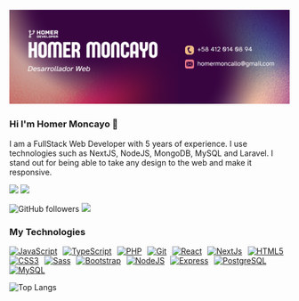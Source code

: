 ![](banner.png)
### Hi I'm Homer Moncayo 👋
I am a FullStack Web Developer with 5 years of experience. I use technologies such as NextJS, NodeJS, MongoDB, MySQL and Laravel. I stand out for being able to take any design to the web and make it responsive.

[![](https://img.shields.io/badge/-Linkedin-blue?style=flat&logo=Linkedin&logoColor=white&link=https://www.linkedin.com/in/homer-moncayo-96a519196/)](https://www.linkedin.com/in/homer-moncayo-96a519196/)
[![](https://img.shields.io/badge/-Codepen-333?style=flat&logo=Codepen&logoColor=white&link=https://codepen.io/homer-moncayo/pens/public)](https://codepen.io/homer-moncayo/pens/public)

![GitHub followers](https://img.shields.io/github/followers/homer1020)
![](https://komarev.com/ghpvc/?username=Homer1020&style=flat-square&color=blue)

### My Technologies 
<a href="https://developer.mozilla.org/en-US/docs/Web/JavaScript" target="_blank" rel="noreferrer"><img
    src="https://raw.githubusercontent.com/danielcranney/readme-generator/main/public/icons/skills/javascript-colored.svg"
    width="36" height="36" style="margin-right: 10px;" alt="JavaScript" /></a><a href="https://www.typescriptlang.org/" target="_blank"
  rel="noreferrer"><img
    src="https://raw.githubusercontent.com/danielcranney/readme-generator/main/public/icons/skills/typescript-colored.svg"
    width="36" height="36" style="margin-right: 10px;" alt="TypeScript" /></a><a href="https://www.php.net/" target="_blank" rel="noreferrer"><img
    src="https://raw.githubusercontent.com/danielcranney/readme-generator/main/public/icons/skills/php-colored.svg"
    width="36" height="36" style="margin-right: 10px;" alt="PHP" /></a><a href="https://git-scm.com/" target="_blank" rel="noreferrer"><img
    src="https://raw.githubusercontent.com/danielcranney/readme-generator/main/public/icons/skills/git-colored.svg"
    width="36" height="36" style="margin-right: 10px;" alt="Git" /></a><a href="https://reactjs.org/" target="_blank" rel="noreferrer"><img
    src="https://raw.githubusercontent.com/danielcranney/readme-generator/main/public/icons/skills/react-colored.svg"
    width="36" height="36" style="margin-right: 10px;" alt="React" /></a><a href="https://nextjs.org/docs" target="_blank" rel="noreferrer"><img
    src="https://raw.githubusercontent.com/danielcranney/readme-generator/main/public/icons/skills/nextjs-colored.svg"
    width="36" height="36" style="margin-right: 10px;" alt="NextJs" /></a><a href="https://developer.mozilla.org/en-US/docs/Glossary/HTML5"
  target="_blank" rel="noreferrer"><img
    src="https://raw.githubusercontent.com/danielcranney/readme-generator/main/public/icons/skills/html5-colored.svg"
    width="36" height="36" style="margin-right: 10px;" alt="HTML5" /></a><a href="https://www.w3.org/TR/CSS/#css" target="_blank"
  rel="noreferrer"><img
    src="https://raw.githubusercontent.com/danielcranney/readme-generator/main/public/icons/skills/css3-colored.svg"
    width="36" height="36" style="margin-right: 10px;" alt="CSS3" /></a><a href="https://sass-lang.com/" target="_blank" rel="noreferrer"><img
    src="https://raw.githubusercontent.com/danielcranney/readme-generator/main/public/icons/skills/sass-colored.svg"
    width="36" height="36" style="margin-right: 10px;" alt="Sass" /></a><a href="https://getbootstrap.com/" target="_blank" rel="noreferrer"><img
    src="https://raw.githubusercontent.com/danielcranney/readme-generator/main/public/icons/skills/bootstrap-colored.svg"
    width="36" height="36" style="margin-right: 10px;" alt="Bootstrap" /></a><a href="https://nodejs.org/en/" target="_blank" rel="noreferrer"><img
    src="https://raw.githubusercontent.com/danielcranney/readme-generator/main/public/icons/skills/nodejs-colored.svg"
    width="36" height="36" style="margin-right: 10px;" alt="NodeJS" /></a><a href="https://expressjs.com/" target="_blank" rel="noreferrer"><img
    src="https://raw.githubusercontent.com/danielcranney/readme-generator/main/public/icons/skills/express-colored.svg"
    width="36" height="36" style="margin-right: 10px;" alt="Express" /></a><a href="https://www.postgresql.org/" target="_blank"
  rel="noreferrer"><img
    src="https://raw.githubusercontent.com/danielcranney/readme-generator/main/public/icons/skills/postgresql-colored.svg"
    width="36" height="36" style="margin-right: 10px;" alt="PostgreSQL" /></a><a href="https://www.mysql.com/" target="_blank" rel="noreferrer"><img
    src="https://raw.githubusercontent.com/danielcranney/readme-generator/main/public/icons/skills/mysql-colored.svg"
    width="36" height="36" style="margin-right: 10px;" alt="MySQL" /></a>

![Top Langs](https://github-readme-stats.vercel.app/api/top-langs/?username=homer1020&hide_progress=true&langs_count=9&theme=radical)